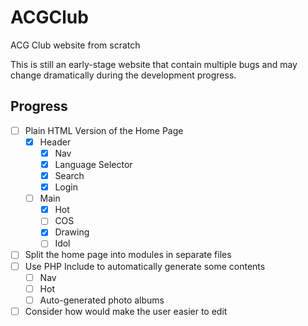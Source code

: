 # ACGClub
ACG Club website from scratch

This is still an early-stage website that contain multiple bugs and may change dramatically during the development progress.

## Progress
- [ ] Plain HTML Version of the Home Page
  - [x] Header
    - [x] Nav
    - [x] Language Selector
    - [x] Search
    - [x] Login
  - [ ] Main
    - [x] Hot
    - [ ] COS
    - [x] Drawing
    - [ ] Idol
- [ ] Split the home page into modules in separate files
- [ ] Use PHP Include to automatically generate some contents
  - [ ] Nav
  - [ ] Hot
  - [ ] Auto-generated photo albums
- [ ] Consider how would make the user easier to edit
